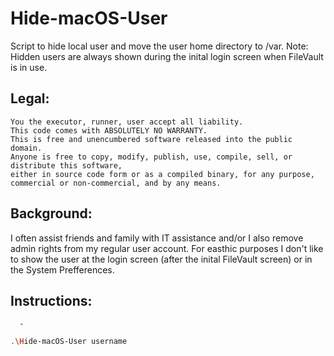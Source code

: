 # Hide-macOS-User
Script to hide local user and move the user home directory to /var. 
Note: Hidden users are always shown during the inital login screen when FileVault is in use.

## Legal:
	You the executor, runner, user accept all liability. 
	This code comes with ABSOLUTELY NO WARRANTY. 
	This is free and unencumbered software released into the public domain. 
	Anyone is free to copy, modify, publish, use, compile, sell, or distribute this software, 
	either in source code form or as a compiled binary, for any purpose, commercial or non-commercial, and by any means.

## Background:
I often assist friends and family with IT assistance and/or I also remove admin rights from my regular user account. For easthic purposes I don't like to show the user at the login screen (after the inital FileVault screen) or in the System Prefferences.

## Instructions:
	  - 
```bash
.\Hide-macOS-User username
```

